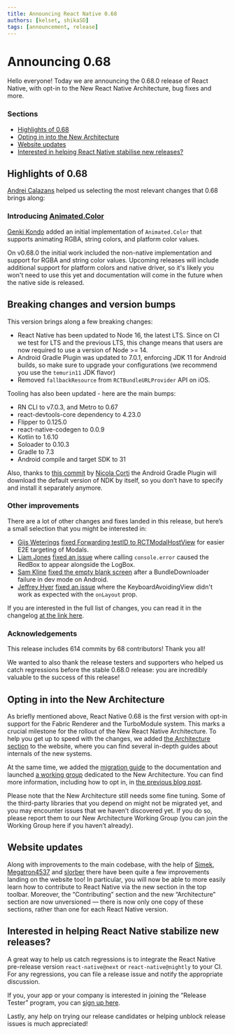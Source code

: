 ```yaml
---
title: Announcing React Native 0.68
authors: [kelset, shikaSD]
tags: [announcement, release]
---
```


# Announcing 0.68

Hello everyone! Today we are announcing the 0.68.0 release of React Native, with opt-in to the New React Native Architecture, bug fixes and more.

### Sections

- [Highlights of 0.68](fake)
- [Opting in into the New Architecture](fake)
- [Website updates](fake)
- [Interested in helping React Native stabilise new releases?](fake)

<!--truncate-->

## Highlights of 0.68

[Andrei Calazans](https://twitter.com/Andrei_Calazans) helped us selecting the most relevant changes that 0.68 brings along:

### Introducing [Animated.Color](https://github.com/facebook/react-native/commit/ea90a76efef60df0f46d29228289f8fc1d26f350)

[Genki Kondo](https://github.com/genkikondo) added an initial implementation of `Animated.Color` that supports animating RGBA, string colors, and platform color values.

On v0.68.0 the initial work included the non-native implementation and support for RGBA and string color values. Upcoming releases will include additional support for platform colors and native driver, so it's likely you won't need to use this yet and documentation will come in the future when the native side is released.

## Breaking changes and version bumps

This version brings along a few breaking changes:

- React Native has been updated to Node 16, the latest LTS. Since on CI we test for LTS and the previous LTS, this change means that users are now required to use a version of Node >= 14.
- Android Gradle Plugin was updated to 7.0.1, enforcing JDK 11 for Android builds, so make sure to upgrade your configurations (we recommend you use the `temurin11` JDK flavor)
- Removed `fallbackResource` from `RCTBundleURLProvider` API on iOS.

Tooling has also been updated - here are the main bumps:

- RN CLI to v7.0.3, and Metro to 0.67
- react-devtools-core dependency to 4.23.0
- Flipper to 0.125.0
- react-native-codegen to 0.0.9
- Kotlin to 1.6.10
- Soloader to 0.10.3
- Gradle to 7.3
- Android compile and target SDK to 31

Also, thanks to [this commit](https://github.com/facebook/react-native/commit/bd7caa64f5d6ee5ea9484e92c3629c9ce711f73c) by [Nicola Corti](https://github.com/cortinico) the Android Gradle Plugin will download the default version of NDK by itself, so you don’t have to specify and install it separately anymore.

### Other improvements

There are a lot of other changes and fixes landed in this release, but here’s a small selection that you might be interested in:

- [Gijs Weterings](https://github.com/GijsWeterings) [fixed Forwarding testID to RCTModalHostView](https://github.com/facebook/react-native/commit/5050e7eaa17cb417baf7c20eb5c4406cce6790a5) for easier E2E targeting of Modals.
- [Liam Jones](https://github.com/liamjones) [fixed an issue](https://github.com/facebook/react-native/commit/9d2df5b8ae9) where calling `console.error` caused the RedBox to appear alongside the LogBox.
- [Sam Kline](https://github.com/samkline) [fixed the empty blank screen](https://github.com/facebook/react-native/commit/c8d823b9bd9619dfa1f5851af003cc24ba2e8830) after a BundleDownloader failure in dev mode on Android.
- [Jeffrey Hyer](https://github.com/JeffreyHyer) [fixed an issue](https://github.com/facebook/react-native/commit/9c5e177a79c) where the KeyboardAvoidingView didn't work as expected with the `onLayout` prop.

If you are interested in the full list of changes, you can read it in the changelog [at the link here](https://github.com/facebook/react-native/blob/main/CHANGELOG.md#0680).

### Acknowledgements

This release includes 614 commits by 68 contributors! Thank you all!

We wanted to also thank the release testers and supporters who helped us catch regressions before the stable 0.68.0 release: you are incredibly valuable to the success of this release!

## Opting in into the New Architecture

As briefly mentioned above, React Native 0.68 is the first version with opt-in support for the Fabric Renderer and the TurboModule system. This marks a crucial milestone for the rollout of the New React Native Architecture. To help you get up to speed with the changes, we added [the Architecture section](https://reactnative.dev/architecture/overview) to the website, where you can find several in-depth guides about internals of the new systems.

At the same time, we added the [migration guide](https://reactnative.dev/docs/next/new-architecture-intro) to the documentation and launched [a working group](https://github.com/reactwg/react-native-new-architecture) dedicated to the New Architecture. You can find more information, including how to opt in, in [the previous blog post](https://reactnative.dev/blog/2022/03/15/an-update-on-the-new-architecture-rollout).

Please note that the New Architecture still needs some fine tuning. Some of the third-party libraries that you depend on might not be migrated yet, and you may encounter issues that we haven’t discovered yet. If you do so, please report them to our New Architecture Working Group (you can join the Working Group here if you haven’t already).

## Website updates

Along with improvements to the main codebase, with the help of [Simek](https://github.com/Simek), [Megatron4537](https://github.com/Megatron4537) and [slorber](https://github.com/slorber) there have been quite a few improvements landing on the website too! In particular, you will now be able to more easily learn how to contribute to React Native via the new section in the top toolbar.
Moreover, the “Contributing” section and the new “Architecture” section are now unversioned — there is now only one copy of these sections, rather than one for each React Native version.

## Interested in helping React Native stabilize new releases?

A great way to help us catch regressions is to integrate the React Native pre-release version `react-native@next` or `react-native@nightly` to your CI. For any regressions, you can file a release issue and notify the appropriate discussion.

If you, your app or your company is interested in joining the “Release Tester” program, you can [sign up here](https://forms.gle/fPuPE1MZRDGWNqpd6).

Lastly, any help on trying our release candidates or helping unblock release issues is much appreciated!
